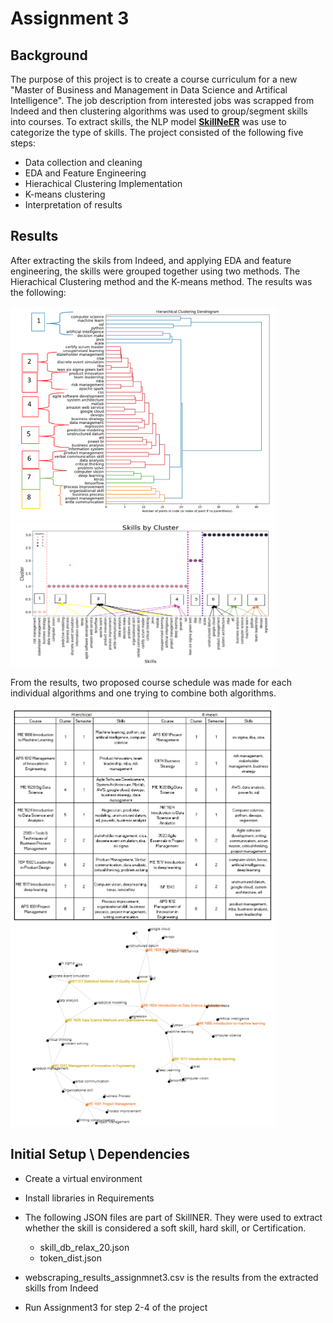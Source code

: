 # Assignment 3

## Background

The purpose of this project is to create a course curriculum for a new "Master of Business and Management in Data Science and Artifical Intelligence". The job description from interested jobs was scrapped from Indeed and then clustering algorithms was used to group/segment skills into courses. To extract skills, the NLP model [**SkillNeER**](https://github.com/AnasAito/SkillNER) was use to categorize the type of skills. The project consisted of the following five steps:

* Data collection and cleaning
* EDA and Feature Engineering
* Hierachical Clustering Implementation
* K-means clustering
* Interpretation of results 


## Results

After extracting the skils from Indeed, and applying EDA and feature engineering, the skills were grouped together using two methods. The Hierachical Clustering method and the K-means method. The results was the following:

<img src="Images/Hierachical.png" width="425"/> <img src="Images/K-means.png" width="425"/> 

From the results, two proposed course schedule was made for each individual algorithms and one trying to combine both algorithms.

<img src="Images/Proposed_Schedule.png" width="425"/> <img src="Images/Merged_Schedule.png" width="425"/> 


## Initial Setup \ Dependencies

* Create a virtual environment
* Install libraries in Requirements
* The following JSON files are part of SkillNER. They were used to extract whether the skill is considered a soft skill,
hard skill, or Certification. 
	* skill_db_relax_20.json
	* token_dist.json

* webscraping_results_assignmnet3.csv is the results from the extracted skills from Indeed
* Run Assignment3 for step 2-4 of the project
